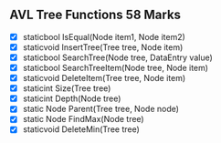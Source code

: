 ## AVL Tree Functions 58 Marks

- [X] staticbool IsEqual(Node item1, Node item2)
- [X] staticvoid InsertTree(Tree tree, Node item)
- [X] staticbool SearchTree(Node tree, DataEntry value)
- [X] staticbool SearchTreeItem(Node tree, Node item)
- [X] staticvoid DeleteItem(Tree tree, Node item)
- [X] staticint Size(Tree tree)
- [X] staticint Depth(Node tree)
- [X] static Node Parent(Tree tree, Node node)
- [X] static Node FindMax(Node tree)
- [X] staticvoid DeleteMin(Tree tree)
